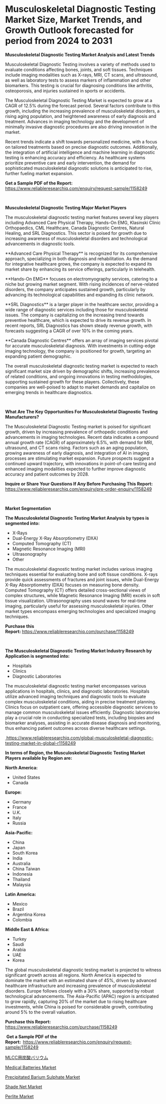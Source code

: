 <p><h1>Musculoskeletal Diagnostic Testing Market Size, Market Trends, and Growth Outlook forecasted for period from 2024 to 2031</h1></p><p><strong>Musculoskeletal Diagnostic Testing Market Analysis and Latest Trends</strong></p>
<p><p>Musculoskeletal Diagnostic Testing involves a variety of methods used to evaluate conditions affecting bones, joints, and soft tissues. Techniques include imaging modalities such as X-rays, MRI, CT scans, and ultrasound, as well as laboratory tests to assess markers of inflammation and other biomarkers. This testing is crucial for diagnosing conditions like arthritis, osteoporosis, and injuries sustained in sports or accidents.</p><p>The Musculoskeletal Diagnostic Testing Market is expected to grow at a CAGR of 12.5% during the forecast period. Several factors contribute to this growth, including the increasing prevalence of musculoskeletal disorders, a rising aging population, and heightened awareness of early diagnosis and treatment. Advances in imaging technology and the development of minimally invasive diagnostic procedures are also driving innovation in the market.</p><p>Recent trends indicate a shift towards personalized medicine, with a focus on tailored treatments based on precise diagnostic outcomes. Additionally, the integration of artificial intelligence and machine learning in diagnostic testing is enhancing accuracy and efficiency. As healthcare systems prioritize preventive care and early intervention, the demand for sophisticated musculoskeletal diagnostic solutions is anticipated to rise, further fueling market expansion.</p></p>
<p><strong>Get a Sample PDF of the Report:&nbsp;</strong> <a href="https://www.reliableresearchiq.com/enquiry/request-sample/1158249">https://www.reliableresearchiq.com/enquiry/request-sample/1158249</a></p>
<p>&nbsp;</p>
<p><strong>Musculoskeletal Diagnostic Testing Major Market Players</strong></p>
<p><p>The musculoskeletal diagnostic testing market features several key players including Advanced Care Physical Therapy, Hands-On EMG, Klasinski Clinic Orthopaedics, CML Healthcare, Canada Diagnostic Centres, Natural Healing, and SRL Diagnostics. This sector is poised for growth due to increasing awareness of musculoskeletal disorders and technological advancements in diagnostic tools.</p><p>**Advanced Care Physical Therapy** is recognized for its comprehensive approach, specializing in both diagnosis and rehabilitation. As the demand for integrative healthcare grows, the company is expected to expand its market share by enhancing its service offerings, particularly in telehealth. </p><p>**Hands-On EMG** focuses on electromyography services, catering to a niche but growing market segment. With rising incidences of nerve-related disorders, the company anticipates sustained growth, particularly by advancing its technological capabilities and expanding its clinic network.</p><p>**SRL Diagnostics** is a larger player in the healthcare sector, providing a wide range of diagnostic services including those for musculoskeletal issues. The company is capitalizing on the increasing trend towards preventive healthcare, which is expected to drive its revenue growth. In recent reports, SRL Diagnostics has shown steady revenue growth, with forecasts suggesting a CAGR of over 10% in the coming years.</p><p>**Canada Diagnostic Centres** offers an array of imaging services pivotal for accurate musculoskeletal diagnosis. With investments in cutting-edge imaging technology, the company is positioned for growth, targeting an expanding patient demographic.</p><p>The overall musculoskeletal diagnostic testing market is expected to reach significant market size driven by demographic shifts, increasing prevalence of related conditions, and ongoing innovations in testing methodologies, supporting sustained growth for these players. Collectively, these companies are well-poised to adapt to market demands and capitalize on emerging trends in healthcare diagnostics.</p></p>
<p>&nbsp;</p>
<p><strong>What Are The Key Opportunities For Musculoskeletal Diagnostic Testing Manufacturers?</strong></p>
<p><p>The Musculoskeletal Diagnostic Testing market is poised for significant growth, driven by increasing prevalence of orthopedic conditions and advancements in imaging technologies. Recent data indicates a compound annual growth rate (CAGR) of approximately 6.5%, with demand for MRI, ultrasound, and CT scans rising. Factors such as an aging population, growing awareness of early diagnosis, and integration of AI in imaging processes are stimulating market expansion. Future prospects suggest a continued upward trajectory, with innovations in point-of-care testing and enhanced imaging modalities expected to further improve diagnostic accuracy and patient outcomes by 2028.</p></p>
<p><strong>Inquire or Share Your Questions If Any Before Purchasing This Report:</strong> <a href="https://www.reliableresearchiq.com/enquiry/pre-order-enquiry/1158249">https://www.reliableresearchiq.com/enquiry/pre-order-enquiry/1158249</a></p>
<p>&nbsp;</p>
<p><strong>Market Segmentation</strong></p>
<p><strong>The Musculoskeletal Diagnostic Testing Market Analysis by types is segmented into:</strong></p>
<p><ul><li>X-Rays</li><li>Dual-Energy X-Ray Absorptiometry (DXA)</li><li>Computed Tomography (CT)</li><li>Magnetic Resonance Imaging (MRI)</li><li>Ultrasonography</li><li>Other</li></ul></p>
<p><p>The musculoskeletal diagnostic testing market includes various imaging techniques essential for evaluating bone and soft tissue conditions. X-rays provide quick assessments of fractures and joint issues, while Dual-Energy X-Ray Absorptiometry (DXA) focuses on measuring bone density. Computed Tomography (CT) offers detailed cross-sectional views of complex structures, while Magnetic Resonance Imaging (MRI) excels in soft tissue visualization. Ultrasonography uses sound waves for real-time imaging, particularly useful for assessing musculoskeletal injuries. Other market types encompass emerging technologies and specialized imaging techniques.</p></p>
<p><strong>Purchase this Report:&nbsp;</strong><a href="https://www.reliableresearchiq.com/purchase/1158249">https://www.reliableresearchiq.com/purchase/1158249</a></p>
<p>&nbsp;</p>
<p><strong>The Musculoskeletal Diagnostic Testing Market Industry Research by Application is segmented into:</strong></p>
<p><ul><li>Hospitals</li><li>Clinics</li><li>Diagnostic Laboratories</li></ul></p>
<p><p>The musculoskeletal diagnostic testing market encompasses various applications in hospitals, clinics, and diagnostic laboratories. Hospitals utilize advanced imaging techniques and diagnostic tools to evaluate complex musculoskeletal conditions, aiding in precise treatment planning. Clinics focus on outpatient care, offering accessible diagnostic services to manage common musculoskeletal issues efficiently. Diagnostic laboratories play a crucial role in conducting specialized tests, including biopsies and biomarker analyses, assisting in accurate disease diagnosis and monitoring, thus enhancing patient outcomes across diverse healthcare settings.</p></p>
<p><a href="https://www.reliableresearchiq.com/global-musculoskeletal-diagnostic-testing-market-in-global-r1158249">&nbsp;https://www.reliableresearchiq.com/global-musculoskeletal-diagnostic-testing-market-in-global-r1158249</a></p>
<p><strong>In terms of Region, the Musculoskeletal Diagnostic Testing Market Players available by Region are:</strong></p>
<p>
    <p> <strong> North America: </strong>
        <ul>
            <li>United States</li>
            <li>Canada</li>
        </ul>
        </p> 
    <p> <strong> Europe: </strong>
        <ul>
            <li>Germany</li>
            <li>France</li>
            <li>U.K.</li>
            <li>Italy</li>
            <li>Russia</li>
        </ul>
        </p> 
    <p> <strong> Asia-Pacific: </strong>
        <ul>
            <li>China</li>
            <li>Japan</li>
            <li>South Korea</li>
            <li>India</li>
            <li>Australia</li>
            <li>China Taiwan</li>
            <li>Indonesia</li>
            <li>Thailand</li>
            <li>Malaysia</li>
        </ul>
        </p> 
    <p> <strong> Latin America: </strong>
        <ul>
            <li>Mexico</li>
            <li>Brazil</li>
            <li>Argentina Korea</li>
            <li>Colombia</li>
        </ul>
        </p> 
    <p> <strong> Middle East & Africa: </strong>
        <ul>
            <li>Turkey</li>
            <li>Saudi</li>
            <li>Arabia</li>
            <li>UAE</li>
            <li>Korea</li>
        </ul>
    </p>
    </p>
<p><p>The global musculoskeletal diagnostic testing market is projected to witness significant growth across all regions. North America is expected to dominate the market with an estimated share of 45%, driven by advanced healthcare infrastructure and increasing prevalence of musculoskeletal disorders. Europe follows closely with a 30% share, supported by robust technological advancements. The Asia-Pacific (APAC) region is anticipated to grow rapidly, capturing 20% of the market due to rising healthcare investments, while China is poised for considerable growth, contributing around 5% to the overall valuation.</p></p>
<p><strong>Purchase this Report: </strong><a href="https://www.reliableresearchiq.com/purchase/1158249">https://www.reliableresearchiq.com/purchase/1158249</a></p>
<p>&nbsp;<strong>Get a Sample PDF of the Report:&nbsp;&nbsp;</strong><a href="https://www.reliableresearchiq.com/enquiry/request-sample/1158249">https://www.reliableresearchiq.com/enquiry/request-sample/1158249</a></p>
<p><strong></strong></p>
<p><p><a href="https://medium.com/@lionelmohr1/barium-carbonate-for-mlcc-market-%E3%81%AE%E3%82%B0%E3%83%AD%E3%83%BC%E3%83%90%E3%83%AB%E5%B8%82%E5%A0%B4%E6%A6%82%E8%A6%81%E3%81%AF-%E4%B8%96%E7%95%8C%E3%81%8A%E3%82%88%E3%81%B3%E4%B8%BB%E8%A6%81%E5%B8%82%E5%A0%B4%E3%81%AB%E3%81%8A%E3%81%91%E3%82%8B%E6%A5%AD%E7%95%8C%E3%81%AB%E5%BD%B1%E9%9F%BF%E3%82%92%E4%B8%8E%E3%81%88%E3%82%8B%E4%B8%BB%E8%A6%81%E3%81%AA%E3%83%88%E3%83%AC%E3%83%B3%E3%83%89%E3%81%AB%E3%81%A4%E3%81%84%E3%81%A6-%E7%8B%AC%E8%87%AA%E3%81%AE%E8%A6%96%E7%82%B9%E3%82%92%E6%8F%90%E4%BE%9B%E3%81%97%E3%81%BE%E3%81%99-7121114e498d">MLCC用炭酸バリウム</a></p><p><a href="https://medium.com/@joslyndersen67856/the-global-medical-batteries-market-is-at-the-forefront-of-innovation-driving-rapid-industry-1e6f51ba6e3c">Medical Batteries Market</a></p><p><a href="https://www.linkedin.com/pulse/global-perspectives-precipitated-barium-sulphate-market-trends-challenges-1qe2e?trackingId=0ObVRnuNQxm%2B4GpqsxfB3Q%3D%3D">Precipitated Barium Sulphate Market</a></p><p><a href="https://www.linkedin.com/pulse/shade-net-industry-analysis-report-its-market-size-share-trends-dange?trackingId=%2FhGiT8nBQte1LVZTW8yCGA%3D%3D">Shade Net Market</a></p><p><a href="https://issuu.com/reportprime-2/docs/perlite-market-size-2030.pptx_bc36eeb62a08dd">Perlite Market</a></p></p>